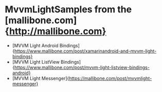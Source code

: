 # MvvmLightSamples from the [mallibone.com]{http://mallibone.com}

+ [MVVM Light Android Bindings]{https://www.mallibone.com/post/xamarinandroid-and-mvvm-light-bindings}
+ [MVVM Light ListView Bindings]{https://www.mallibone.com/post/mvvm-light-listview-bindings-android}
+ [MVVM Light Messenger]{https://mallibone.com/post/mvvmlight-messenger}

